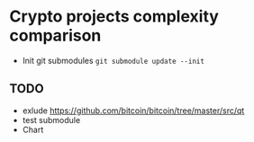 # Crypto projects complexity comparison

- Init git submodules `git submodule update --init`

## TODO

- exlude https://github.com/bitcoin/bitcoin/tree/master/src/qt
- test submodule
- Chart
